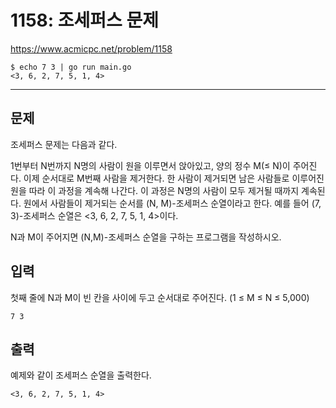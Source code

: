 # 1158: 조세퍼스 문제

https://www.acmicpc.net/problem/1158

```
$ echo 7 3 | go run main.go
<3, 6, 2, 7, 5, 1, 4>
```

---

## 문제

조세퍼스 문제는 다음과 같다.

1번부터 N번까지 N명의 사람이 원을 이루면서 앉아있고, 양의 정수 M(≤ N)이
주어진다. 이제 순서대로 M번째 사람을 제거한다. 한 사람이 제거되면 남은 사람들로
이루어진 원을 따라 이 과정을 계속해 나간다. 이 과정은 N명의 사람이 모두 제거될
때까지 계속된다. 원에서 사람들이 제거되는 순서를 (N, M)-조세퍼스 순열이라고
한다. 예를 들어 (7, 3)-조세퍼스 순열은 <3, 6, 2, 7, 5, 1, 4>이다.

N과 M이 주어지면 (N,M)-조세퍼스 순열을 구하는 프로그램을 작성하시오.

## 입력

첫째 줄에 N과 M이 빈 칸을 사이에 두고 순서대로 주어진다. (1 ≤ M ≤ N ≤ 5,000)

```
7 3
```

## 출력

예제와 같이 조세퍼스 순열을 출력한다.

```
<3, 6, 2, 7, 5, 1, 4>
```
